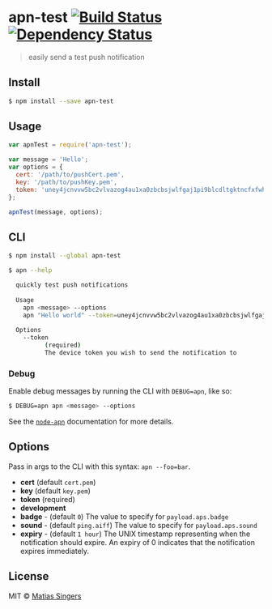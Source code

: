 # apn-test [![Build Status](http://img.shields.io/travis/matiassingers/apn-test.svg?style=flat-square)](https://travis-ci.org/matiassingers/apn-test) [![Dependency Status](http://img.shields.io/gemnasium/matiassingers/apn-test.svg?style=flat-square)](https://gemnasium.com/matiassingers/apn-test)
> easily send a test push notification


## Install

```sh
$ npm install --save apn-test
```


## Usage

```js
var apnTest = require('apn-test');

var message = 'Hello';
var options = {
  cert: '/path/to/pushCert.pem',
  key: '/path/to/pushKey.pem',
  token: 'uney4jcnvvw5bc2vlvazog4au1xa0zbcbsjwlfgaj1pi9blcdltgktncfxfwhs5'
};

apnTest(message, options);
```


## CLI

```sh
$ npm install --global apn-test
```

```sh
$ apn --help

  quickly test push notifications
    
  Usage
    apn <message> --options
    apn "Hello world" --token=uney4jcnvvw5bc2vlvazog4au1xa0zbcbsjwlfgaj1pi9blcdltgktncfxfwhs5
    
  Options
    --token
          (required)
          The device token you wish to send the notification to
```

### Debug
Enable debug messages by running the CLI with `DEBUG=apn`, like so:
```sh
$ DEBUG=apn apn <message> --options
```
See the [`node-apn`](https://github.com/argon/node-apn#debugging) documentation for more details.


## Options

Pass in args to the CLI with this syntax: `apn --foo=bar`.
- **cert** (default `cert.pem`)
- **key** (default `key.pem`)
- **token** (required)
- **development**
- **badge** - (default `0`) The value to specify for `payload.aps.badge`
- **sound** - (default `ping.aiff`) The value to specify for `payload.aps.sound`
- **expiry** - (default `1 hour`) The UNIX timestamp representing when the notification should expire. An expiry of 0 indicates that the notification expires immediately.


## License

MIT © [Matias Singers](http://mts.io)
